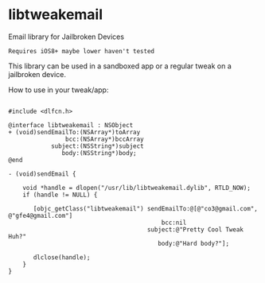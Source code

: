 # libtweakemail
Email library for Jailbroken Devices

`Requires iOS8+ maybe lower haven't tested`

This library can be used in a sandboxed app or a regular tweak on a jailbroken device. 

How to use in your tweak/app:

```objc

#include <dlfcn.h>

@interface libtweakemail : NSObject
+ (void)sendEmailTo:(NSArray*)toArray 
                bcc:(NSArray*)bccArray 
            subject:(NSString*)subject 
               body:(NSString*)body;
@end

- (void)sendEmail {

	void *handle = dlopen("/usr/lib/libtweakemail.dylib", RTLD_NOW);
	if (handle != NULL) {                                            
    
 	   [objc_getClass("libtweakemail") sendEmailTo:@[@"co3@gmail.com", @"gfe4@gmail.com"]
                            			   bcc:nil
                        		       subject:@"Pretty Cool Tweak Huh?"
                       			          body:@"Hard body?"];
					       				       
	   dlclose(handle);
	}
}





```

```

```

